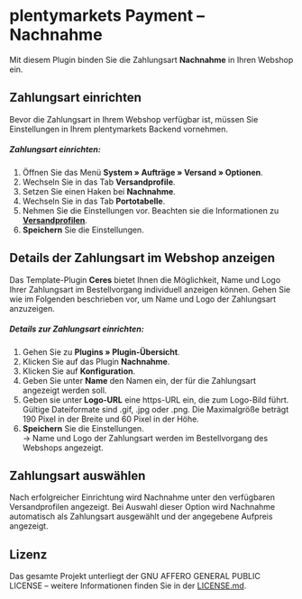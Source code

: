 # plentymarkets Payment – Nachnahme

Mit diesem Plugin binden Sie die Zahlungsart **Nachnahme** in Ihren Webshop ein.

## Zahlungsart einrichten

Bevor die Zahlungsart in Ihrem Webshop verfügbar ist, müssen Sie Einstellungen in Ihrem plentymarkets Backend vornehmen.

##### Zahlungsart einrichten:

1. Öffnen Sie das Menü **System&nbsp;» Aufträge&nbsp;» Versand » Optionen**.
2. Wechseln Sie in das Tab **Versandprofile**.
3. Setzen Sie einen Haken bei **Nachnahme**.
4. Wechseln Sie in das Tab **Portotabelle**.
5. Nehmen Sie die Einstellungen vor. Beachten sie die Informationen zu <a href="https://knowledge.plentymarkets.com/auftragsabwicklung/fulfillment/versand-vorbereiten#1500"><strong>Versandprofilen</strong></a>.
5. **Speichern** Sie die Einstellungen.

## Details der Zahlungsart im Webshop anzeigen

Das Template-Plugin **Ceres** bietet Ihnen die Möglichkeit, Name und Logo Ihrer Zahlungsart im Bestellvorgang individuell anzeigen können. Gehen Sie wie im Folgenden beschrieben vor, um Name und Logo der Zahlungsart anzuzeigen.

##### Details zur Zahlungsart einrichten:

1. Gehen Sie zu **Plugins » Plugin-Übersicht**.
2. Klicken Sie auf das Plugin **Nachnahme**.
3. Klicken Sie auf **Konfiguration**.
4. Geben Sie unter **Name** den Namen ein, der für die Zahlungsart angezeigt werden soll.
5. Geben sie unter **Logo-URL** eine https-URL ein, die zum Logo-Bild führt. Gültige Dateiformate sind .gif, .jpg oder .png. Die Maximalgröße beträgt 190 Pixel in der Breite und 60 Pixel in der Höhe. 
5. **Speichern** Sie die Einstellungen.<br />→ Name und Logo der Zahlungsart werden im Bestellvorgang des Webshops angezeigt.

## Zahlungsart auswählen

Nach erfolgreicher Einrichtung wird Nachnahme unter den verfügbaren Versandprofilen angezeigt. Bei Auswahl dieser Option wird Nachnahme automatisch als Zahlungsart ausgewählt und der angegebene Aufpreis angezeigt.

## Lizenz
 
Das gesamte Projekt unterliegt der GNU AFFERO GENERAL PUBLIC LICENSE – weitere Informationen finden Sie in der [LICENSE.md](https://github.com/plentymarkets/plugin-payment-invoice/blob/master/LICENSE.md).